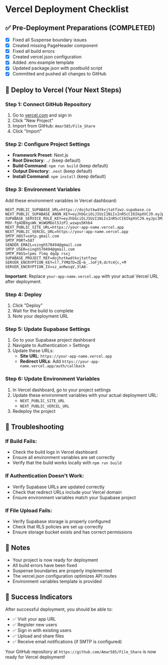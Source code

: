 # Vercel Deployment Checklist

## ✅ Pre-Deployment Preparations (COMPLETED)

- [x] Fixed all Suspense boundary issues
- [x] Created missing PageHeader component
- [x] Fixed all build errors
- [x] Created vercel.json configuration
- [x] Added .env.example template
- [x] Updated package.json with postbuild script
- [x] Committed and pushed all changes to GitHub

## 🚀 Deploy to Vercel (Your Next Steps)

### Step 1: Connect GitHub Repository
1. Go to [vercel.com](https://vercel.com) and sign in
2. Click "New Project"
3. Import from GitHub: `Amar585/File_Share`
4. Click "Import"

### Step 2: Configure Project Settings
- **Framework Preset**: Next.js
- **Root Directory**: `./` (keep default)
- **Build Command**: `npm run build` (keep default)
- **Output Directory**: `.next` (keep default)
- **Install Command**: `npm install` (keep default)

### Step 3: Environment Variables
Add these environment variables in Vercel dashboard:

```env
NEXT_PUBLIC_SUPABASE_URL=https://dojhztkwdtkvjtatfzwz.supabase.co
NEXT_PUBLIC_SUPABASE_ANON_KEY=eyJhbGciOiJIUzI1NiIsInR5cCI6IkpXVCJ9.eyJpc3MiOiJzdXBhYmFzZSIsInJlZiI6ImRvamh6dGt3ZHRrdmp0YXRmend6Iiwicm9sZSI6ImFub24iLCJpYXQiOjE3NDQyNjIzNTgsImV4cCI6MjA1OTgzODM1OH0.hXxM5pez7wwnXcVtxyS7JzTZC3X2TrBLc_3SQznt0bI
SUPABASE_SERVICE_ROLE_KEY=eyJhbGciOiJIUzI1NiIsInR5cCI6IkpXVCJ9.eyJpc3MiOiJzdXBhYmFzZSIsInJlZiI6ImRvamh6dGt3ZHRrdmp0YXRmend6Iiwicm9sZSI6InNlcnZpY2Vfcm9sZSIsImlhdCI6MTc0NDI2MjM1OCwiZXhwIjoyMDU5ODM4MzU4fQ.suI-M9V-fg4OBXgsWk_WsWGMDol5JzPJ_wzwpu5Khb4
NEXT_PUBLIC_SITE_URL=https://your-app-name.vercel.app
NEXT_PUBLIC_VERCEL_URL=https://your-app-name.vercel.app
SMTP_HOST=smtp.gmail.com
SMTP_PORT=587
SENDER_EMAIL=singh570494@gmail.com
SMTP_USER=singh570494@gmail.com
SMTP_PASS=lpms flmq dqdp rsxj
SUPABASE_PROJECT_REF=dojhztkwdtkvjtatfzwz
SERVER_ENCRYPTION_KEY=l?,7YMQ7D=ZE~b_.JoFj9,dcYc4{c,+M
SERVER_ENCRYPTION_IV=sz_anRwsqV,3lA8-
```

**Important**: Replace `your-app-name.vercel.app` with your actual Vercel URL after deployment.

### Step 4: Deploy
1. Click "Deploy"
2. Wait for the build to complete
3. Note your deployment URL

### Step 5: Update Supabase Settings
1. Go to your Supabase project dashboard
2. Navigate to Authentication > Settings
3. Update these URLs:
   - **Site URL**: `https://your-app-name.vercel.app`
   - **Redirect URLs**: Add `https://your-app-name.vercel.app/auth/callback`

### Step 6: Update Environment Variables
1. In Vercel dashboard, go to your project settings
2. Update these environment variables with your actual deployment URL:
   - `NEXT_PUBLIC_SITE_URL`
   - `NEXT_PUBLIC_VERCEL_URL`
3. Redeploy the project

## 🔧 Troubleshooting

### If Build Fails:
- Check the build logs in Vercel dashboard
- Ensure all environment variables are set correctly
- Verify that the build works locally with `npm run build`

### If Authentication Doesn't Work:
- Verify Supabase URLs are updated correctly
- Check that redirect URLs include your Vercel domain
- Ensure environment variables match your Supabase project

### If File Upload Fails:
- Verify Supabase storage is properly configured
- Check that RLS policies are set up correctly
- Ensure storage bucket exists and has correct permissions

## 📝 Notes

- Your project is now ready for deployment
- All build errors have been fixed
- Suspense boundaries are properly implemented
- The vercel.json configuration optimizes API routes
- Environment variables template is provided

## 🎉 Success Indicators

After successful deployment, you should be able to:
- ✅ Visit your app URL
- ✅ Register new users
- ✅ Sign in with existing users
- ✅ Upload and share files
- ✅ Receive email notifications (if SMTP is configured)

Your GitHub repository at `https://github.com/Amar585/File_Share` is now ready for Vercel deployment!
